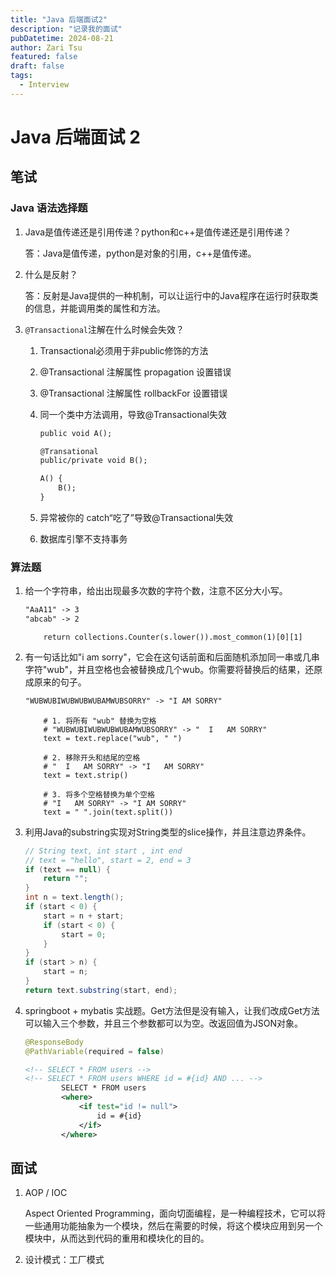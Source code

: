 ```yaml
---
title: "Java 后端面试2"
description: "记录我的面试"
pubDatetime: 2024-08-21
author: Zari Tsu
featured: false
draft: false
tags:
  - Interview
---
```


# Java 后端面试 2

## 笔试

### Java 语法选择题

1. Java是值传递还是引用传递？python和c++是值传递还是引用传递？

    答：Java是值传递，python是对象的引用，c++是值传递。

2. 什么是反射？

    答：反射是Java提供的一种机制，可以让运行中的Java程序在运行时获取类的信息，并能调用类的属性和方法。

3. `@Transactional`注解在什么时候会失效？

   1. Transactional必须用于非public修饰的方法
   2. @Transactional 注解属性 propagation 设置错误
   3. @Transactional 注解属性 rollbackFor 设置错误
   4. 同一个类中方法调用，导致@Transactional失效
      
       ```txt
       public void A();

       @Transational
       public/private void B();

       A() {
           B();
       }
      ```
   5. 异常被你的 catch“吃了”导致@Transactional失效
   6. 数据库引擎不支持事务

### 算法题

1. 给一个字符串，给出出现最多次数的字符个数，注意不区分大小写。

    ```txt
    "AaA11" -> 3
    "abcab" -> 2
    ```

    ```python3
        return collections.Counter(s.lower()).most_common(1)[0][1]
    ```
   
2. 有一句话比如"i am sorry"，它会在这句话前面和后面随机添加同一串或几串字符"wub"，并且空格也会被替换成几个wub。你需要将替换后的结果，还原成原来的句子。

    ```txt
    "WUBWUBIWUBWUBWUBAMWUBSORRY" -> "I AM SORRY"
    ```

    ```python3
        # 1. 将所有 "wub" 替换为空格
        # "WUBWUBIWUBWUBWUBAMWUBSORRY" -> "  I   AM SORRY"
        text = text.replace("wub", " ")

        # 2. 移除开头和结尾的空格
        # "  I   AM SORRY" -> "I   AM SORRY"
        text = text.strip()

        # 3. 将多个空格替换为单个空格
        # "I   AM SORRY" -> "I AM SORRY"
        text = " ".join(text.split())
    ```

3. 利用Java的substring实现对String类型的slice操作，并且注意边界条件。

    ```java
    // String text, int start , int end
    // text = "hello", start = 2, end = 3
    if (text == null) {
        return "";
    }
    int n = text.length();
    if (start < 0) {
        start = n + start;
        if (start < 0) {
            start = 0;
        }
    }
    if (start > n) {
        start = n;
    }
    return text.substring(start, end);
    ```

4. springboot + mybatis 实战题。Get方法但是没有输入，让我们改成Get方法可以输入三个参数，并且三个参数都可以为空。改返回值为JSON对象。

    ```java
    @ResponseBody
    @PathVariable(required = false)
    ```

    ```xml
    <!-- SELECT * FROM users -->
    <!-- SELECT * FROM users WHERE id = #{id} AND ... -->
            SELECT * FROM users
            <where>
                <if test="id != null">
                    id = #{id}
                </if>
            </where>
    ```

## 面试

1. AOP / IOC

    Aspect Oriented Programming，面向切面编程，是一种编程技术，它可以将一些通用功能抽象为一个模块，然后在需要的时候，将这个模块应用到另一个模块中，从而达到代码的重用和模块化的目的。

2. 设计模式：工厂模式

